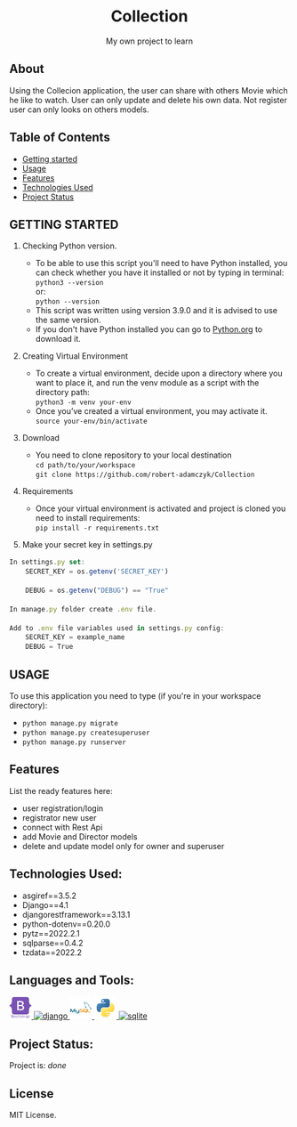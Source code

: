 <div align="center">
  <h1 align="center">Collection</h1>
  <p align="center">
    My own project to learn
    
  </p>
</div>


## About

Using the Collecion application, the user can share with others Movie which he like to watch. User can only update and delete his own data. Not register user can only looks on others models.

## Table of Contents
* [Getting started](#getting-started)
* [Usage](#usage)
* [Features](#features)
* [Technologies Used](#technologies-used)
* [Project Status](#project-status)


## GETTING STARTED

1. Checking Python version.
    - To be able to use this script you'll need to have Python installed, you can check whether you have it installed or not by typing in terminal:  
`python3 --version`  
or:  
`python --version` 
    - This script was written using version 3.9.0 and it is advised to use the same version.
    - If you don't have Python installed you can go to [Python.org](https://www.python.org/downloads/) to download it.
    
 2. Creating Virtual Environment 
    - To create a virtual environment, decide upon a directory where you want to place it, and run the venv module as a script with the directory path:  
    `python3 -m venv your-env`  
    - Once you’ve created a virtual environment, you may activate it.  
    `source your-env/bin/activate`
    
 3. Download
     - You need to clone repository to your local destination  
    `cd path/to/your/workspace`  
    `git clone https://github.com/robert-adamczyk/Collection`
    
 4. Requirements
    - Once your virtual environment is activated and project is cloned you need to install requirements:  
    `pip install -r requirements.txt`
    
 5. Make your secret key in settings.py     
   ```js
   In settings.py set:
       SECRET_KEY = os.getenv('SECRET_KEY')
   
       DEBUG = os.getenv("DEBUG") == "True"
   
   In manage.py folder create .env file.
   
   Add to .env file variables used in settings.py config: 
       SECRET_KEY = example_name
       DEBUG = True
   ```
    
 ## USAGE
 
 To use this application you need to type (if you're in your workspace directory): 
 
 - `python manage.py migrate`
 - `python manage.py createsuperuser`
 - `python manage.py runserver`  
    
 ## Features
   List the ready features here:
   - user registration/login
   - registrator new user
   - connect with Rest Api
   - add Movie and Director models
   - delete and update model only for owner and superuser
   
  
## Technologies Used:
  - asgiref==3.5.2
  - Django==4.1
  - djangorestframework==3.13.1
  - python-dotenv==0.20.0
  - pytz==2022.2.1
  - sqlparse==0.4.2
  - tzdata==2022.2


## Languages and Tools:
<p align="left"> <a href="https://getbootstrap.com" target="_blank" rel="noreferrer"> <img src="https://raw.githubusercontent.com/devicons/devicon/master/icons/bootstrap/bootstrap-plain-wordmark.svg" alt="bootstrap" width="40" height="40"/> </a> <a href="https://www.w3schools.com/cpp/" target="_blank" rel="noreferrer"> <img src="https://cdn.worldvectorlogo.com/logos/django.svg" alt="django" width="40" height="40"/> </a> <a href="https://www.w3.org/html/" target="_blank" rel="noreferrer"> <img src="https://raw.githubusercontent.com/devicons/devicon/master/icons/mysql/mysql-original-wordmark.svg" alt="mysql" width="40" height="40"/> </a> <a href="https://www.python.org" target="_blank" rel="noreferrer"> <img src="https://raw.githubusercontent.com/devicons/devicon/master/icons/python/python-original.svg" alt="python" width="40" height="40"/> </a> <a href="https://www.sqlite.org/" target="_blank" rel="noreferrer"> <img src="https://www.vectorlogo.zone/logos/sqlite/sqlite-icon.svg" alt="sqlite" width="40" height=40"/> </a> </p>

  
## Project Status:
  
Project is: _done_

  
## License

MIT License.
